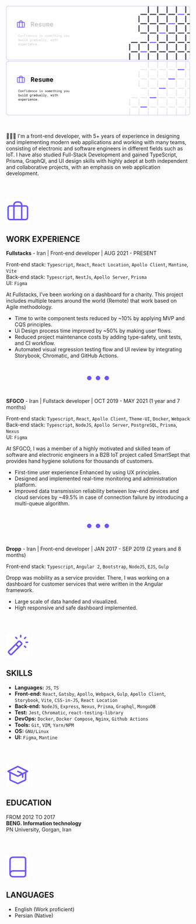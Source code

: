 ![header](./assets/resume-dark.png#gh-dark-mode-only)
![header](./assets/resume-light.png#gh-light-mode-only)

<br>

👨🏻‍💻 I'm a front-end developer, with 5+ years of experience in designing and implementing modern web applications and working with many teams, consisting of electronic and software engineers in different fields such as IoT. I have also studied Full-Stack Development and gained TypeScript, Prisma, GraphQl, and UI design skills with highly adept at both independent and collaborative projects, with an emphasis on web application development.

<br>
<br>

![experience](./assets/icons/briefcase-02.svg)

## WORK EXPERIENCE

**Fullstacks** - Iran | Front-end developer | AUG 2021 - PRESENT

Front-end stack: `Typescript`, `React`, `React Location`, `Apollo Client`, `Mantine`, `Vite` <br>
Back-end stack: `Typescript`, `NestJs`, `Apollo Server`, `Prisma`<br>
UI: `Figma`

At Fullstacks, I’ve been working on a dashboard for a charity. This project includes multiple teams around the world (Remote) that work based on Agile methodology.

- Time to write component tests reduced by ~10% by applying MVP and CQS principles.
- Ui Design process time improved by ~50% by making user flows.
- Reduced project maintenance costs by adding type-safety, unit tests, and CI workflow.
- Automated visual regression testing flow and UI review by integrating Storybook, Chromatic, and GitHub Actions.

<br>
<!-- [Checkout Materials](./projects/fullstacks.md) -->

<div align="center">

![separator](./assets/icons/separator.svg)

</div>

<br>

**SFGCO** - Iran | Fullstack developer | OCT 2019 - MAY 2021 (1 year and 7 months)

Front-end stack: `Typescript`, `React`, `Apollo Client`, `Theme-UI`, `Docker`, `Webpack`<br>
Back-end stack: `Typescript`, `NodeJS`, `Apollo Server`, `PostgreSQL`, `Prisma`, `Nexus`<br>
UI: `Figma`

At SFGCO, I was a member of a highly motivated and skilled team of software and electronic engineers in a B2B IoT project called SmartSept that provides hand hygiene solutions for thousands of customers.

- First-time user experience Enhanced by using UX principles.
- Designed and implemented real-time monitoring and administration platform.
- Improved data transmission reliability between low-end devices and cloud services by ~49.5% in case of connection failure by introducing a multi-queue algorithm.

<br>
<!-- [Checkout Materials](./projects/smartsept.md) -->

<div align="center">

![separator](./assets/icons/separator.svg)

</div>

<br>

**Dropp** - Iran | Front-end developer | JAN 2017 - SEP 2019 (2 years and 8 months)

Front-end stack: `Typescript`, `Angular 2`, `Bootstrap`, `NodeJS`, `EJS`, `Gulp`

Dropp was mobility as a service provider. There, I was working on a dashboard for customer services that were written in the Angular framework.

- Large scale of data handed and visualized.
- High responsive and safe dashboard implemented.

<br>
<br>

![skills](./assets/icons/magic-wand-01.svg)

## SKILLS

- **Languages:** `JS`, `TS`
- **Front-end:** `React`, `Gatsby`, `Apollo`, `Webpack`, `Gulp`, `Apollo Client`, `Storybook`, `Vite`, `CSS-in-JS`, `React Location`
- **Back-end:** `NodeJS`, `Express`, `Nexus`, `Prisma`, `Graphql`, `MongoDB`
- **Test:** `Jest`, `Chromatic`, `react-testing-library`
- **DevOps:** `Docker`, `Docker Compose`, `Nginx`, `Github Actions`
- **Tools:** `Git`, `VIM`, `Yarn/NPM`
- **OS:** `GNU/Linux`
- **UI:** `Figma`, `Mantine`

<br>
<br>

![education](./assets/icons/graduation-hat-02.svg)

## EDUCATION

FROM 2012 TO 2017<br>
**BENG. Information technology**<br>
PN University, Gorgan, Iran

<br>
<br>

![languages](./assets/icons/book-closed.svg)

## LANGUAGES

- English (Work proficient)
- Persian (Native)
